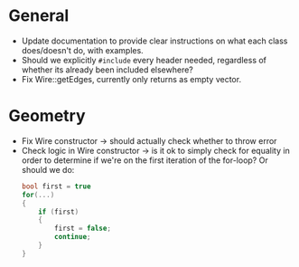 # General
- Update documentation to provide clear instructions on what each class does/doesn't do,
  with examples.
- Should we explicitly `#include` every header needed, regardless of whether its already
  been included elsewhere?
- Fix Wire::getEdges, currently only returns as empty vector.
# Geometry
- Fix Wire constructor -> should actually check whether to throw error
- Check logic in Wire constructor -> is it ok to simply check for equality in order to
  determine if we're on the first iteration of the for-loop? Or should we do:
  ```cpp
  bool first = true
  for(...)
  {
      if (first)
      {
          first = false;
          continue;
      }
  }
  ```
